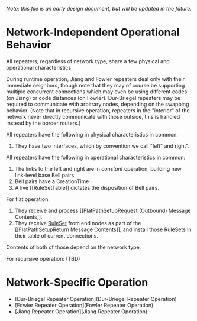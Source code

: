 
*Note: this file is an early design document, but will be updated in the future.*

# Network-Independent Operational Behavior #

All repeaters, regardless of network type, share a few physical and operational characteristics.

During runtime operation, Jiang and Fowler repeaters deal only with their immediate neighbors, though note that they may of course be supporting multiple concurrent connections which may even be using different codes (on Jiang) or code distances (on Fowler). Dur-Briegel repeaters may be required to communicate with arbitrary nodes, depending on the swapping behavior. (Note that in recursive operation, repeaters in the "interior" of the network never directly communicate with those outside, this is handled instead by the border routers.)

All repeaters have the following in physical characteristics in common:

1. They have two interfaces, which by convention we call "left" and right".

All repeaters have the following in operational characteristics in common:

1. The links to the left and right are in *constant* operation, building new link-level base Bell pairs.
1. Bell pairs have a CreationTime
1. A live [[RuleSetTable]] dictates the disposition of Bell pairs.

For flat operation:

1. They receive and process [[FlatPathSetupRequest (Outbound) Message Contents]].
1. They receive [RuleSet](RuleSets) from end nodes as part of the [[FlatPathSetupReturn Message Contents]], and install those RuleSets in their table of current connections.

Contents of both of those depend on the network type.

For recursive operation: (TBD)

# Network-Specific Operation #

* [Dur-Briegel Repeater Operation](Dur-Briegel Repeater Operation)
* [Fowler Repeater Operation](Fowler Repeater Operation)
* [Jiang Repeater Operation](Jiang Repeater Operation)
